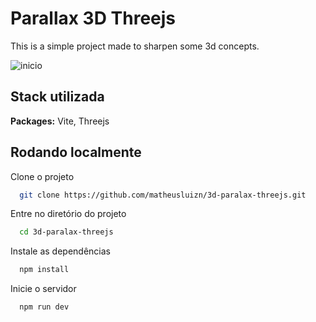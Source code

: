
# Parallax 3D Threejs

This is a simple project made to sharpen some 3d concepts. 

![inicio](https://i.imgur.com/Q5DeOqF.png)

## Stack utilizada

**Packages:** Vite, Threejs 




## Rodando localmente

Clone o projeto

```bash
  git clone https://github.com/matheusluizn/3d-paralax-threejs.git
```

Entre no diretório do projeto

```bash
  cd 3d-paralax-threejs
```

Instale as dependências

```bash
  npm install
```

Inicie o servidor

```bash
  npm run dev
```

